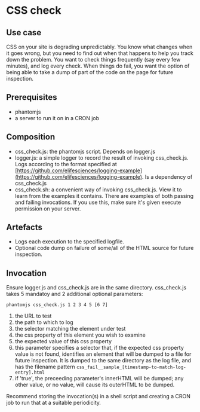# CSS check

## Use case

CSS on your site is degrading unpredictably. You know what changes when it goes wrong, but you need to find out when that happens to help you track down the problem. You want to check things frequently (say every few minutes), and log every check. When things do fail, you want the option of being able to take a dump of part of the code on the page for future inspection.

## Prerequisites

+ phantomjs
+ a server to run it on in a CRON job

## Composition

+ css_check.js: the phantomjs script. Depends on logger.js
+ logger.js: a simple logger to record the result of invoking css_check.js. Logs according to the format specified at [https://github.com/elifesciences/logging-example](https://github.com/elifesciences/logging-example). Is a dependency of css_check.js
+ css_check.sh: a convenient way of invoking css_check.js. View it to learn from the examples it contains. There are examples of both passing and failing invocations. If you use this, make sure it's given execute permission on your server.

## Artefacts

+ Logs each execution to the specified logfile.
+ Optional code dump on failure of some/all of the HTML source for future inspection.

## Invocation

Ensure logger.js and css_check.js are in the same directory. css_check.js takes 5 mandatoy and 2 additional optional parameters:

```phantomjs css_check.js 1 2 3 4 5 [6 7]```

1. the URL to test
1. the path to which to log
1. the selector matching the element under test
1. the css property of this element you wish to examine
1. the expected value of this css property
1. this parameter specifies a selector that, if the expected css property value is not found, identifies an element that will be dumped to a file for future inspection. It is dumped to the same directory as the log file, and has the filename pattern ```css_fail__sample_[timestamp-to-match-log-entry].html```
1. if 'true', the preceeding parameter's innerHTML will be dumped; any other value, or no value, will cause its outerHTML to be dumped.

Recommend storing the invocation(s) in a shell script and creating a CRON job to run that at a suitable periodicity.


